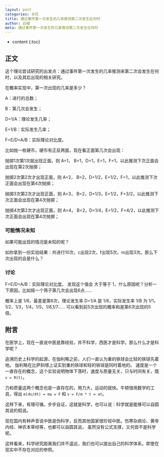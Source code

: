 ```yaml
---
layout: post
categories: 水花
title: 通过事件第一次发生的几率推测第二次发生在何时
author: 白楊
meta: 通过事件第一次发生的几率推测第二次发生在何时
---
```

* content
{:toc}

## 正文

这个理论尝试研究的出发点：通过事件第一次发生的几率推测来第二次会发生在何时，以及其后出现的相关研究。

在概率实现中，第一次出现的几率是多少？

A：进行的总数；

B：第几次会发生；

D=1/A：理论发生几率；

E=1/B：实际发生几率；

F=E/D=A/B：实际理论对比度。

比如抛一枚硬币，硬币有正反两面，现在看正面第几次会出现：

抛掷1次第1次就出现正面，则 A=1， B=1，D=1，E=1，F=1，以此推测下次正面会出现在第2次抛掷；

抛掷2次第2次才出现正面，则 A=2， B=2，D=1/2，E=1/2，F=1，以此推测下次正面会出现在第4次抛掷；

抛掷3次第2次才出现正面，则 A=3， B=2，D=1/3，E=1/2，F=3/2，以此推测下次正面会出现在第4次抛掷；

抛掷4次第2次才出现正面，则 A=4， B=2，D=1/4，E=1/2，F=4/2，以此推测下次正面会出现在第4次抛掷；

### 可能情况未知

如果可能出现的情况是未知的呢？

如你拿到一份实验结果：共进行10次，c出现2次，f出现5次，m出现3次。那么下次出现的会是什么？

### 讨论

F=E/D=A/B：实际理论对比度。 发现这个值会 大于等于 1，什么原因呢？分析一下原因，比如摇一个筛子第几次会出现6点......

概率上是 1/6，最差是第6次，理论发生率 D=1/A 是 1/6，实际发生率 1/B 为 1/1，1/2，1/3，1/4，1/5，1/6,1/7......
可以看到前5次出现的概率和是第6次出现的5倍。

## 附言

在医学上，现在一直说中医是靠经验，并不科学，西医才是科学。那么什么才是科学呢？

追溯历史上科学的起源，在伽利略之前，人们一直认为重的铁球会比轻的铁球先着地。
伽利略在比萨斜塔上证实到重的铁球和轻的铁球是同时着地的。
速度是一个一直存在的概念，这个实验说明物体下落时，速度与质量无关，只与时间有关，既 `v = R(t)`。

力和质量这两个概念也是一直存在的，用力大，运动的就快。牛顿借用数学的工具，得出 `m(dv/dt) = ma = F` 和 `v = F/m * t = at`。

这样下来，有理可循，步步自证，这就是科学，也可以说：科学就是能够可以自圆其说的假说。

现在国内有种声音说中医是伪科学，反而其他国家很珍视中医。伤寒杂病论、黄帝内经、神农本草经等，也都可以自圆其说，
虽然没有公式支撑，又何尝不是科学呢。

这样看来，科学研究距离我们并不遥远，我们也可以提出自己的科学体系，即使在现实中不存在对应的参照。


